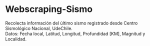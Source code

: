 # Webscraping-Sismo
Recolecta información del último sismo registrado desde Centro Sismológico Nacional, UdeChile. <br>
Datos: Fecha local, Latitud, Longitud, Profundidad [KM], Magnitud y Localidad.

